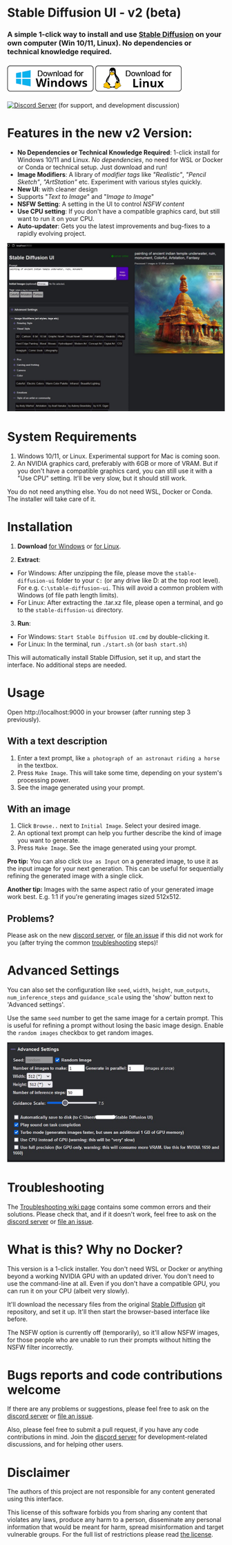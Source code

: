 # Stable Diffusion UI - v2 (beta)
### A simple 1-click way to install and use [Stable Diffusion](https://github.com/CompVis/stable-diffusion) on your own computer (Win 10/11, Linux). No dependencies or technical knowledge required.

<p float="left">
  <a href="#installation"><img src="https://github.com/cmdr2/stable-diffusion-ui/raw/develop/media/download-win.png" width="200" /></a>
  <a href="#installation"><img src="https://github.com/cmdr2/stable-diffusion-ui/raw/develop/media/download-linux.png" width="200" /></a>
</p>

[![Discord Server](https://badgen.net/badge/icon/discord?icon=discord&label)](https://discord.com/invite/u9yhsFmEkB) (for support, and development discussion)

# Features in the new v2 Version:
- **No Dependencies or Technical Knowledge Required**: 1-click install for Windows 10/11 and Linux. *No dependencies*, no need for WSL or Docker or Conda or technical setup. Just download and run!
- **Image Modifiers**: A library of *modifier tags* like *"Realistic"*, *"Pencil Sketch"*, *"ArtStation"* etc. Experiment with various styles quickly.
- **New UI**: with cleaner design
- Supports "*Text to Image*" and "*Image to Image*"
- **NSFW Setting**: A setting in the UI to control *NSFW content*
- **Use CPU setting**: If you don't have a compatible graphics card, but still want to run it on your CPU.
- **Auto-updater**: Gets you the latest improvements and bug-fixes to a rapidly evolving project.

![Screenshot](media/shot-v8.jpg?raw=true)

# System Requirements
1. Windows 10/11, or Linux. Experimental support for Mac is coming soon.
2. An NVIDIA graphics card, preferably with 6GB or more of VRAM. But if you don't have a compatible graphics card, you can still use it with a "Use CPU" setting. It'll be very slow, but it should still work.

You do not need anything else. You do not need WSL, Docker or Conda. The installer will take care of it.

# Installation
1. **Download** [for Windows](https://github.com/cmdr2/stable-diffusion-ui/releases/download/v2.05/stable-diffusion-ui-win64.zip) or [for Linux](https://github.com/cmdr2/stable-diffusion-ui/releases/download/v2.05/stable-diffusion-ui-linux.tar.xz).

2. **Extract**:
  - For Windows: After unzipping the file, please move the `stable-diffusion-ui` folder to your `C:` (or any drive like D: at the top root level). For e.g. `C:\stable-diffusion-ui`. This will avoid a common problem with Windows (of file path length limits).
  - For Linux: After extracting the .tar.xz file, please open a terminal, and go to the `stable-diffusion-ui` directory.

3. **Run**:
  - For Windows: `Start Stable Diffusion UI.cmd` by double-clicking it.
  - For Linux: In the terminal, run `./start.sh` (or `bash start.sh`)

This will automatically install Stable Diffusion, set it up, and start the interface. No additional steps are needed.


# Usage
Open http://localhost:9000 in your browser (after running step 3 previously).

## With a text description
1. Enter a text prompt, like `a photograph of an astronaut riding a horse` in the textbox.
2. Press `Make Image`. This will take some time, depending on your system's processing power.
3. See the image generated using your prompt.

## With an image
1. Click `Browse..` next to `Initial Image`. Select your desired image.
2. An optional text prompt can help you further describe the kind of image you want to generate.
3. Press `Make Image`. See the image generated using your prompt.

**Pro tip:** You can also click `Use as Input` on a generated image, to use it as the input image for your next generation. This can be useful for sequentially refining the generated image with a single click.

**Another tip:** Images with the same aspect ratio of your generated image work best. E.g. 1:1 if you're generating images sized 512x512.

## Problems?
Please ask on the new [discord server](https://discord.com/invite/u9yhsFmEkB), or [file an issue](https://github.com/cmdr2/stable-diffusion-ui/issues) if this did not work for you (after trying the common [troubleshooting](#troubleshooting) steps)!

# Advanced Settings
You can also set the configuration like `seed`, `width`, `height`, `num_outputs`, `num_inference_steps` and `guidance_scale` using the 'show' button next to 'Advanced settings'.

Use the same `seed` number to get the same image for a certain prompt. This is useful for refining a prompt without losing the basic image design. Enable the `random images` checkbox to get random images.

![Screenshot of advanced settings](media/config-v5.jpg?raw=true)

# Troubleshooting
The [Troubleshooting wiki page](https://github.com/cmdr2/stable-diffusion-ui/wiki/Troubleshooting) contains some common errors and their solutions. Please check that, and if it doesn't work, feel free to ask on the [discord server](https://discord.com/invite/u9yhsFmEkB) or [file an issue](https://github.com/cmdr2/stable-diffusion-ui/issues).

# What is this? Why no Docker?
This version is a 1-click installer. You don't need WSL or Docker or anything beyond a working NVIDIA GPU with an updated driver. You don't need to use the command-line at all. Even if you don't have a compatible GPU, you can run it on your CPU (albeit very slowly).

It'll download the necessary files from the original [Stable Diffusion](https://github.com/CompVis/stable-diffusion) git repository, and set it up. It'll then start the browser-based interface like before.

The NSFW option is currently off (temporarily), so it'll allow NSFW images, for those people who are unable to run their prompts without hitting the NSFW filter incorrectly.

# Bugs reports and code contributions welcome
If there are any problems or suggestions, please feel free to ask on the [discord server](https://discord.com/invite/u9yhsFmEkB) or [file an issue](https://github.com/cmdr2/stable-diffusion-ui/issues).

Also, please feel free to submit a pull request, if you have any code contributions in mind. Join the [discord server](https://discord.com/invite/u9yhsFmEkB) for development-related discussions, and for helping other users.

# Disclaimer
The authors of this project are not responsible for any content generated using this interface.

This license of this software forbids you from sharing any content that violates any laws, produce any harm to a person, disseminate any personal information that would be meant for harm, spread misinformation and target vulnerable groups. For the full list of restrictions please read [the license](LICENSE).
